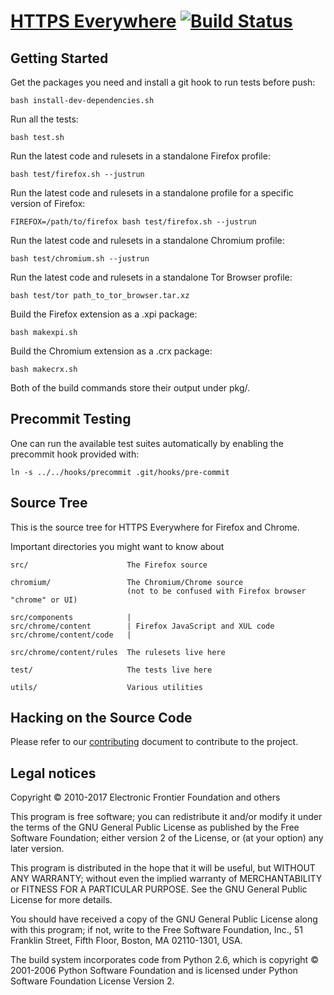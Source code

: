 [HTTPS Everywhere](https://www.eff.org/https-everywhere) [![Build Status](https://travis-ci.org/EFForg/https-everywhere.svg?branch=master)](https://travis-ci.org/EFForg/https-everywhere)
================

Getting Started
---------------

Get the packages you need and install a git hook to run tests before push:

    bash install-dev-dependencies.sh

Run all the tests:

    bash test.sh

Run the latest code and rulesets in a standalone Firefox profile:

    bash test/firefox.sh --justrun

Run the latest code and rulesets in a standalone profile for a specific version of Firefox:

    FIREFOX=/path/to/firefox bash test/firefox.sh --justrun

Run the latest code and rulesets in a standalone Chromium profile:

    bash test/chromium.sh --justrun

Run the latest code and rulesets in a standalone Tor Browser profile:

    bash test/tor path_to_tor_browser.tar.xz

Build the Firefox extension as a .xpi package:

    bash makexpi.sh

Build the Chromium extension as a .crx package:

    bash makecrx.sh

Both of the build commands store their output under pkg/.

Precommit Testing
-----------------

One can run the available test suites automatically by enabling the precommit
hook provided with:

    ln -s ../../hooks/precommit .git/hooks/pre-commit

Source Tree
-----------

This is the source tree for HTTPS Everywhere for Firefox and Chrome.

Important directories you might want to know about

    src/                      The Firefox source

    chromium/                 The Chromium/Chrome source
                              (not to be confused with Firefox browser "chrome" or UI)

    src/components            |
    src/chrome/content        | Firefox JavaScript and XUL code
    src/chrome/content/code   |

    src/chrome/content/rules  The rulesets live here

    test/                     The tests live here

    utils/                    Various utilities

Hacking on the Source Code
--------------------------

Please refer to our [contributing](CONTRIBUTING.md) document to contribute to the project.

Legal notices
-------------

Copyright © 2010-2017 Electronic Frontier Foundation and others

This program is free software; you can redistribute it and/or
modify it under the terms of the GNU General Public License
as published by the Free Software Foundation; either version 2
of the License, or (at your option) any later version.

This program is distributed in the hope that it will be useful,
but WITHOUT ANY WARRANTY; without even the implied warranty of
MERCHANTABILITY or FITNESS FOR A PARTICULAR PURPOSE.  See the
GNU General Public License for more details.

You should have received a copy of the GNU General Public License
along with this program; if not, write to the Free Software
Foundation, Inc., 51 Franklin Street, Fifth Floor, Boston, MA  02110-1301, USA.

The build system incorporates code from Python 2.6, which is copyright © 2001-2006 Python Software Foundation and is licensed under Python Software Foundation License Version 2.
